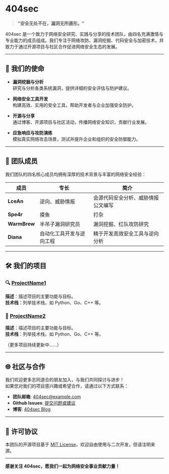 # 404sec

> **"安全无处不在，漏洞无所遁形。"**

404sec 是一个致力于网络安全研究、实践与分享的技术团队，由四名充满激情与专业能力的成员组成。我们专注于网络攻防、漏洞挖掘、代码安全与加密技术，并致力于通过开源项目与社区合作促进网络安全生态的发展。

---

## 🎯 我们的使命

- **漏洞挖掘与分析**  
  研究与分析各类系统漏洞，提供详细的安全评估与防护建议。

- **网络安全工具开发**  
  构建高效、实用的安全工具，帮助开发者与企业加强安全防护。

- **开源与分享**  
  通过博客、开源项目与社区活动，传播网络安全知识，贡献行业发展。

- **应急响应与攻防演练**  
  模拟真实网络攻击场景，测试并提升企业和组织的安全防御能力。

---

## 👥 团队成员

我们团队的四名核心成员均拥有深厚的技术背景与丰富的网络安全经验：

| 成员          | 专长                            | 简介                               |
| ------------- | ------------------------------- | ---------------------------------- |
| **LceAn**     | 逆向、威胁情报             | 会源代码安全分析、威胁情报公文编写 |
| **Spe4r**       | 摸鱼              | 打杂     |
| **WarmBrew**   | 半吊子漏洞研究员       | 漏洞挖掘、红队攻防研究       |
| **Diana**     | 自动化工具开发与逆向工程        | 精于开发高效安全工具与逆向分析   |

---

## 🛠️ 我们的项目

### 🔍 [ProjectName1](#)
**描述**：描述项目的主要功能与目标。  
**技术栈**：列举技术栈，如 Python、Go、C++ 等。

### 🔑 [ProjectName2](#)
**描述**：描述项目的主要功能与目标。  
**技术栈**：列举技术栈，如 Python、Go、C++ 等。

（更多项目持续更新中......）

---

## 🌐 社区与合作

我们欢迎更多志同道合的朋友加入，与我们共同探讨与进步！  
如果您对我们的项目感兴趣或希望合作，请通过以下方式联系：

- **团队邮箱**: [404sec@example.com](mailto:404sec@example.com)
- **Github Issues**: [提交问题或建议](#)
- **博客**: [404sec Blog](#)

---

## 📄 许可协议

本团队的开源项目基于 [MIT License](LICENSE)，欢迎自由使用与二次开发，但请注明来源。

---

**感谢关注 404sec，愿我们一起为网络安全事业贡献力量！**
